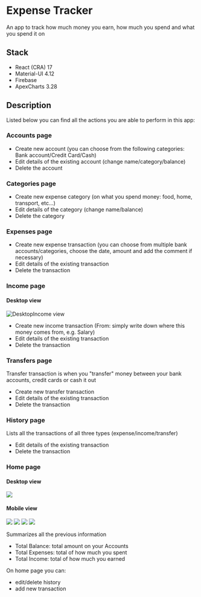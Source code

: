 # Expense Tracker

An app to track how much money you earn, how much you spend and what you spend it on

## Stack

* React (CRA) 17
* Material-UI 4.12
* Firebase
* ApexCharts 3.28

## Description
Listed below you can find all the actions you are able to perform in this app:
### Accounts page
* Create new account (you can choose from the following categories: Bank account/Credit Card/Cash)
* Edit details of the existing account (change name/category/balance)
* Delete the account

### Categories page
* Create new expense category (on what you spend money: food, home, transport, etc...)
* Edit details of the category (change name/balance)
* Delete the category

### Expenses page
* Create new expense transaction (you can choose from multiple bank accounts/categories, choose the date, amount and add the comment if necessary)
* Edit details of the existing transaction
* Delete the transaction

### Income page

#### Desktop view
![DesktopIncome view]("./public/DesktopIncome.png")

* Create new income transaction (From: simply write down where this money comes from, e.g. Salary)
* Edit details of the existing transaction
* Delete the transaction

### Transfers page
Transfer transaction is when you "transfer" money between your bank accounts, credit cards or cash it out
* Create new transfer transaction
* Edit details of the existing transaction
* Delete the transaction

### History page
Lists all the transactions of all three types (expense/income/transfer)
* Edit details of the existing transaction
* Delete the transaction

### Home page

#### Desktop view
<img src="./public/DesktopHome.png">

#### Mobile view
<img src="./public/MobileHomeBalances.png">
<img src="./public/MobileHomeForm.png">
<img src="./public/MobileHomeAccounts.png">
<img src="./public/MobileHomeChart.png">

Summarizes all the previous information
* Total Balance: total amount on your Accounts
* Total Expenses: total of how much you spent
* Total Income: total of how much you earned

On home page you can:
* edit/delete history
* add new transaction
